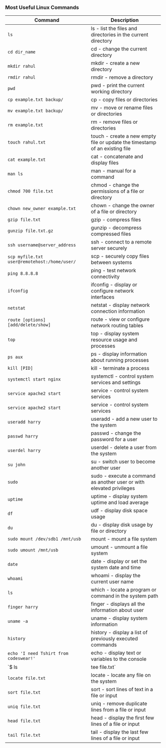 ### Most Useful Linux Commands

| Command | Description |
| ------- | ----------- |
| `ls` | ls - list the files and directories in the current directory |
| `cd dir_name` |cd - change the current directory|
| `mkdir rahul` | mkdir - create a new directory |
| `rmdir rahul` | rmdir - remove a directory |
| `pwd` | pwd - print the current working directory |
| `cp example.txt backup/` | cp - copy files or directories |
| `mv example.txt backup/` | mv - move or rename files or directories |
| `rm example.txt` | rm - remove files or directories |
| `touch rahul.txt` | touch - create a new empty file or update the timestamp of an existing file |
| `cat example.txt` | cat - concatenate and display files |
| `man ls` | man - manual for a command |
| `chmod 700 file.txt` | chmod - change the permissions of a file or directory|
| `chown new_owner example.txt` | chown - change the owner of a file or directory |
| `gzip file.txt` | gzip - compress files |
| `gunzip file.txt.gz` | gunzip - decompress compressed files |
| `ssh username@server_address` | ssh - connect to a remote server securely |
| `scp myfile.txt user@remotehost:/home/user/` | scp - securely copy files between systems |
| `ping 8.8.8.8` | ping - test network connectivity |
| `ifconfig` | ifconfig - display or configure network interfaces |
| `netstat` | netstat - display network connection information |
| `route [options] [add/delete/show]` | route - view or configure network routing tables|
| `top` | top - display system resource usage and processes|
| `ps aux` | ps - display information about running processes|
| `kill [PID]` | kill - terminate a process|
| `systemctl start nginx` | systemctl - control system services and settings|
| `service apache2 start` | service - control system services|
| `service apache2 start` | service - control system services|
| `useradd harry` | useradd - add a new user to the system|
| `passwd harry` | passwd - change the password for a user|
| `userdel harry` | userdel - delete a user from the system|
| `su john` | su - switch user to become another user|
| `sudo` | sudo - execute a command as another user or with elevated privileges|
| `uptime` | uptime - display system uptime and load average|
| `df` | udf - display disk space usage|
| `du` | du - display disk usage by file or directory|
| `sudo mount /dev/sdb1 /mnt/usb` | mount - mount a file system|
| `sudo umount /mnt/usb` | umount - unmount a file system|
| `date` | date - display or set the system date and time|
| `whoami` | whoami - display the current user name|
| `ls` | which - locate a program or command in the system path|
| `finger harry` | finger - displays all the information about user |
| `uname -a` | uname - display system information |
| `history` | history - display a list of previously executed commands |
| `echo 'I need Tshirt from codeswear!'` | echo - display text or variables to the console |
| `$ ls | tee file.txt` | tee - redirect output to both a file and the console |
| `locate file.txt` | locate - locate any file on the system |
| `sort file.txt` | sort - sort lines of text in a file or input |
| `uniq file.txt` | uniq - remove duplicate lines from a file or input |
| `head file.txt` | head - display the first few lines of a file or input |
| `tail file.txt` | tail - display the last few lines of a file or input |